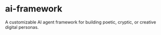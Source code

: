 # ai-framework
A customizable AI agent framework for building poetic, cryptic, or creative digital personas.
